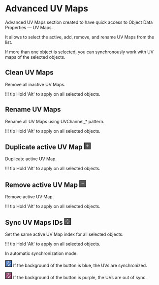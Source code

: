 # Advanced UV Maps

Advanced UV Maps section created to have quick access to Object Data Properties — UV Maps.

It allows to select the active, add, remove, and rename UV Maps from the list.

If more than one object is selected, you can synchronously work with UV maps of the selected objects.

## Clean UV Maps
Remove all inactive UV Maps.

!!! tip
    Hold 'Alt' to apply on all selected objects.

## Rename UV Maps
Rename all UV Maps using UVChannel_* pattern.

!!! tip
    Hold 'Alt' to apply on all selected objects.

## Duplicate active UV Map ![Add Button](img/icons/adv_uv_add.png)
Duplicate active UV Map.

!!! tip
    Hold 'Alt' to apply on all selected objects.

## Remove active UV Map ![Remove Button](img/icons/adv_uv_remove.png)
Remove active UV Map.

!!! tip
    Hold 'Alt' to apply on all selected objects.

## Sync UV Maps IDs ![Sync Button](img/icons/adv_uv_sync.png)
Set the same active UV Map index for all selected objects.

!!! tip
    Hold 'Alt' to apply on all selected objects.

In automatic synchronization mode:

   ![True Sync Button](img/icons/adv_uv_sync_true.png) If the background of the button is blue, the UVs are synchronized.

   ![False Sync Button](img/icons/adv_uv_sync_false.png) If the background of the button is purple, the UVs are out of sync.